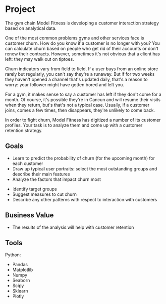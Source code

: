 # Project

The gym chain Model Fitness is developing a customer interaction strategy based on analytical data.

One of the most common problems gyms and other services face is customer churn. How do you know if a customer is no longer with you? You can calculate churn based on people who get rid of their accounts or don't renew their contracts. However, sometimes it's not obvious that a client has left: they may walk out on tiptoes.

Churn indicators vary from field to field. If a user buys from an online store rarely but regularly, you can't say they're a runaway. But if for two weeks they haven't opened a channel that's updated daily, that's a reason to worry: your follower might have gotten bored and left you.

For a gym, it makes sense to say a customer has left if they don't come for a month. Of course, it's possible they're in Cancun and will resume their visits when they return, but's that's not a typical case. Usually, if a customer joins, comes a few times, then disappears, they're unlikely to come back.

In order to fight churn, Model Fitness has digitized a number of its customer profiles. Your task is to analyze them and come up with a customer retention strategy.


## Goals

- Learn to predict the probability of churn (for the upcoming month) for each customer
- Draw up typical user portraits: select the most outstanding groups and describe their main features
- Analyze the factors that impact churn most
* Identify target groups
* Suggest measures to cut churn
* Describe any other patterns with respect to interaction with customers

## Business Value

- The results of the analysis will help with customer retention

## Tools
Python:
- Pandas
- Matplotlib
- Numpy
- Seaborn
- Scipy
- Sklearn
- Plotly

